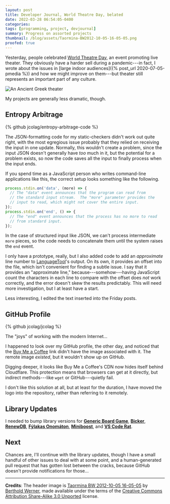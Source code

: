 ```yaml
---
layout: post
title: Developer Journal, World Theatre Day, belated
date: 2022-03-28 06:54:05-0400
categories:
tags: [programming, project, devjournal]
summary: Progress on assorted projects
thumbnail: /blog/assets/Taormina-BW2012-10-05-16-05-05.png
proofed: true
---
```


Yesterday, people celebrated [World Theatre Day](https://en.wikipedia.org/wiki/World_Theatre_Day), an event promoting live theater.  They obviously have a harder sell during a pandemic---in fact, I wrote about the issues in [large indoor audiences]({% post_url 2020-07-05-pmedia %}) and how we might improve on them---but theater still represents an important part of any culture.

![An Ancient Greek theater](/blog/assets/Taormina-BW2012-10-05-16-05-05.png "All the pit's a stage...or something like that")

My projects are generally less dramatic, though.

## Entropy Arbitrage

{% github jcolag/entropy-arbitrage-code %}

The JSON-formatting code for my static-checkers didn't work out quite right, with the most egregious issue probably that they relied on receiving the input in one update.  Normally, this wouldn't create a problem, since the input JSON doesn't generally have *too* much in it, but the potential for a problem exists, so now the code saves all the input to finally process when the input ends.

If you spend time as a JavaScript person who writes command-line applications like this, the correct setup looks something like the following.

```javascript
process.stdin.on('data', (more) => {
  // The "data" event announces that the program can read from
  // the standard input stream.  The "more" parameter provides the
  // input to read, which might not cover the entire input.
});
process.stdin.on('end', () => {
  // The "end" event announces that the process has no more to read
  // from standard input.
});
```

In the case of structured input like JSON, we can't process intermediate `more` pieces, so the code needs to concatenate them until the system raises the `end` event.

I only have a prototype, really, but I also added code to add an *approximate* line number to [LanguageTool](https://languagetool.org/)'s output.  On its own, it provides an offset into the file, which isn't convenient for finding a subtle issue.  I say that it provides an "approximate line," because---somehow---having JavaScript count the characters in each line to compare with the offset does *not* work correctly, and the error doesn't skew the results predictably.  This will need more investigation, but I at least have a start.

Less interesting, I edited the text inserted into the Friday posts.

## GitHub Profile

{% github jcolag/jcolag %}

The "joys" of working with the modern Internet...

I happened to look over my GitHub profile, the other day, and noticed that the [Buy Me a Coffee](https://www.buymeacoffee.com/jcolag) link didn't have the image associated with it.  The remote image *existed*, but it wouldn't show up on GitHub.

Digging deeper, it looks like Buy Me a Coffee's CDN now hides itself behind Cloudflare.  This protection means that browsers can get at it directly, but indirect methods---like `wget` or GitHub---quietly fail.

I don't like this solution at all, but at least for the duration, I have moved the logo into the repository, rather than referring to it remotely.

## Library Updates

I needed to bump library versions for [**Generic Board Game**](https://github.com/jcolag/generic-board-game), [**Bicker**](https://github.com/jcolag/Bicker), [**RenewDB**](https://github.com/jcolag/RenewDB), [**Fýlakas Onomáton**](https://github.com/jcolag/fylakas-onomaton), [**Miniboost**](https://github.com/jcolag/Miniboost), and [**VS Code Rat**](https://github.com/jcolag/vscode-rat).

## Next

Chances are, I'll continue with the library updates, though I have a small handful of other issues to deal with at some point, and a human-generated pull request that has gotten lost between the cracks, because GitHub doesn't provide notifications for those...

* * *

**Credits**:  The header image is [Taormina BW 2012-10-05 16-05-05](https://commons.wikimedia.org/wiki/File:Taormina_BW_2012-10-05_16-05-05.jpg) by [Berthold Werner](https://commons.wikimedia.org/wiki/User:Berthold_Werner), made available under the terms of the [Creative Commons Attribution Share-Alike 3.0 Unported](https://creativecommons.org/licenses/by-sa/3.0/deed.en) license.
